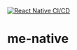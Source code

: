 [![React Native CI/CD](https://github.com/talaman/me-native/actions/workflows/CICD.yml/badge.svg)](https://github.com/talaman/me-native/actions/workflows/CICD.yml)

# me-native
